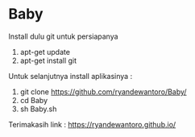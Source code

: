# Baby

Install dulu git untuk persiapanya
1. apt-get update
2. apt-get install git

Untuk selanjutnya install aplikasinya :
1. git clone https://github.com/ryandewantoro/Baby/
2. cd Baby
3. sh Baby.sh

Terimakasih
link : https://ryandewantoro.github.io/
